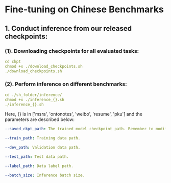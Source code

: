 # Fine-tuning on Chinese Benchmarks

## 1. Conduct inference from our released checkpoints:

### (1). Downloading checkpoints for all evaluated tasks:
```yaml
cd ckpt
chmod +x ./download_checkpoints.sh
./download_checkpoints.sh
```

### (2). Perform inference on different benchmarks:
```yaml
cd ./sh_folder/inference/
chmod +x ./inference_{}.sh
./inference_{}.sh
```

Here, {} is in ['msra', 'ontonotes', 'weibo', 'resume', 'pku'] and the parameters are described below:

```yaml
--saved_ckpt_path: The trained model checkpoint path. Remember to modify it when you train your own model.

--train_path: Training data path.

--dev_path: Validation data path.

--test_path: Test data path.

--label_path: Data label path.

--batch_size: Inference batch size.
```

